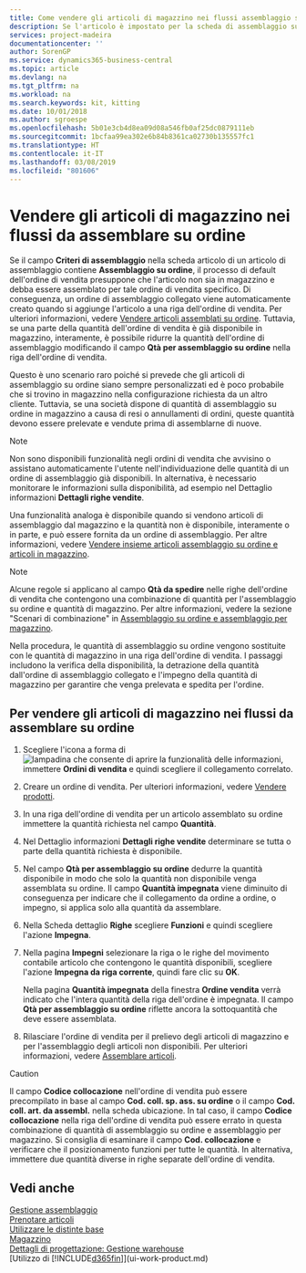 ```yaml
---
title: Come vendere gli articoli di magazzino nei flussi assemblaggio su ordine | Microsoft Docs
description: Se l'articolo è impostato per la scheda di assemblaggio su ordine, il processo di default dell'ordine di vendita presuppone che l'articolo non sia in magazzino e debba essere assemblato per tale ordine di vendita specifico. Di conseguenza, un ordine di assemblaggio collegato viene automaticamente creato quando si aggiunge l'articolo a una riga dell'ordine di vendita.
services: project-madeira
documentationcenter: ''
author: SorenGP
ms.service: dynamics365-business-central
ms.topic: article
ms.devlang: na
ms.tgt_pltfrm: na
ms.workload: na
ms.search.keywords: kit, kitting
ms.date: 10/01/2018
ms.author: sgroespe
ms.openlocfilehash: 5b01e3cb4d8ea09d08a546fb0af25dc0879111eb
ms.sourcegitcommit: 1bcfaa99ea302e6b84b8361ca02730b135557fc1
ms.translationtype: HT
ms.contentlocale: it-IT
ms.lasthandoff: 03/08/2019
ms.locfileid: "801606"
---
```

# <a name="sell-inventory-items-in-assemble-to-order-flows"></a>Vendere gli articoli di magazzino nei flussi da assemblare su ordine
Se il campo **Criteri di assemblaggio** nella scheda articolo di un articolo di assemblaggio contiene **Assemblaggio su ordine**, il processo di default dell'ordine di vendita presuppone che l'articolo non sia in magazzino e debba essere assemblato per tale ordine di vendita specifico. Di conseguenza, un ordine di assemblaggio collegato viene automaticamente creato quando si aggiunge l'articolo a una riga dell'ordine di vendita. Per ulteriori informazioni, vedere [Vendere articoli assemblati su ordine](assembly-how-to-sell-items-assembled-to-order.md). Tuttavia, se una parte della quantità dell'ordine di vendita è già disponibile in magazzino, interamente, è possibile ridurre la quantità dell'ordine di assemblaggio modificando il campo **Qtà per assemblaggio su ordine** nella riga dell'ordine di vendita.  

Questo è uno scenario raro poiché si prevede che gli articoli di assemblaggio su ordine siano sempre personalizzati ed è poco probabile che si trovino in magazzino nella configurazione richiesta da un altro cliente. Tuttavia, se una società dispone di quantità di assemblaggio su ordine in magazzino a causa di resi o annullamenti di ordini, queste quantità devono essere prelevate e vendute prima di assemblarne di nuove.  

> [!NOTE]  
>  Non sono disponibili funzionalità negli ordini di vendita che avvisino o assistano automaticamente l'utente nell'individuazione delle quantità di un ordine di assemblaggio già disponibili. In alternativa, è necessario monitorare le informazioni sulla disponibilità, ad esempio nel Dettaglio informazioni **Dettagli righe vendite**.  

Una funzionalità analoga è disponibile quando si vendono articoli di assemblaggio dal magazzino e la quantità non è disponibile, interamente o in parte, e può essere fornita da un ordine di assemblaggio. Per altre informazioni, vedere [Vendere insieme articoli assemblaggio su ordine e articoli in magazzino](assembly-how-to-sell-assemble-to-order-items-and-inventory-items-together.md).  

> [!NOTE]  
>  Alcune regole si applicano al campo **Qtà da spedire** nelle righe dell'ordine di vendita che contengono una combinazione di quantità per l'assemblaggio su ordine e quantità di magazzino. Per altre informazioni, vedere la sezione "Scenari di combinazione" in [Assemblaggio su ordine e assemblaggio per magazzino](assembly-assemble-to-order-or-assemble-to-stock.md).  

Nella procedura, le quantità di assemblaggio su ordine vengono sostituite con le quantità di magazzino in una riga dell'ordine di vendita. I passaggi includono la verifica della disponibilità, la detrazione della quantità dall'ordine di assemblaggio collegato e l'impegno della quantità di magazzino per garantire che venga prelevata e spedita per l'ordine.  

## <a name="to-sell-inventory-items-in-assemble-to-order-flows"></a>Per vendere gli articoli di magazzino nei flussi da assemblare su ordine  
1.  Scegliere l'icona a forma di ![lampadina che consente di aprire la funzionalità delle informazioni](media/ui-search/search_small.png "Informazioni sull'operazione che si desidera eseguire"), immettere **Ordini di vendita** e quindi scegliere il collegamento correlato.  
2.  Creare un ordine di vendita. Per ulteriori informazioni, vedere [Vendere prodotti](sales-how-sell-products.md).  
3.  In una riga dell'ordine di vendita per un articolo assemblato su ordine immettere la quantità richiesta nel campo **Quantità**.  
4.  Nel Dettaglio informazioni **Dettagli righe vendite** determinare se tutta o parte della quantità richiesta è disponibile.  
5.  Nel campo **Qtà per assemblaggio su ordine** dedurre la quantità disponibile in modo che solo la quantità non disponibile venga assemblata su ordine. Il campo **Quantità impegnata** viene diminuito di conseguenza per indicare che il collegamento da ordine a ordine, o impegno, si applica solo alla quantità da assemblare.  
6.  Nella Scheda dettaglio **Righe** scegliere **Funzioni** e quindi scegliere l'azione **Impegna**.  
7.  Nella pagina **Impegni** selezionare la riga o le righe del movimento contabile articolo che contengono le quantità disponibili, scegliere l'azione **Impegna da riga corrente**, quindi fare clic su **OK**.  

    Nella pagina **Quantità impegnata** della finestra **Ordine vendita** verrà indicato che l'intera quantità della riga dell'ordine è impegnata. Il campo **Qtà per assemblaggio su ordine** riflette ancora la sottoquantità che deve essere assemblata.  

8.  Rilasciare l'ordine di vendita per il prelievo degli articoli di magazzino e per l'assemblaggio degli articoli non disponibili. Per ulteriori informazioni, vedere [Assemblare articoli](assembly-how-to-assemble-items.md).  

> [!CAUTION]  
>  Il campo **Codice collocazione** nell'ordine di vendita può essere precompilato in base al campo **Cod. coll. sp. ass. su ordine** o il campo **Cod. coll. art. da assembl.** nella scheda ubicazione. In tal caso, il campo **Codice collocazione** nella riga dell'ordine di vendita può essere errato in questa combinazione di quantità di assemblaggio su ordine e assemblaggio per magazzino. Si consiglia di esaminare il campo **Cod. collocazione** e verificare che il posizionamento funzioni per tutte le quantità. In alternativa, immettere due quantità diverse in righe separate dell'ordine di vendita.  

## <a name="see-also"></a>Vedi anche  
[Gestione assemblaggio](assembly-assemble-items.md)  
[Prenotare articoli](inventory-how-to-reserve-items.md)  
[Utilizzare le distinte base](inventory-how-work-BOMs.md)  
[Magazzino](inventory-manage-inventory.md)  
[Dettagli di progettazione: Gestione warehouse](design-details-warehouse-management.md)  
[Utilizzo di [!INCLUDE[d365fin](includes/d365fin_md.md)]](ui-work-product.md)
